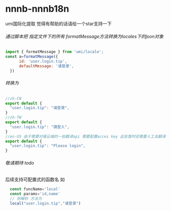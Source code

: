 # nnnb-nnnb18n
umi国际化提取
觉得有帮助的话请给一个star支持一下
###### 通过脚本把 指定文件下的所有 formatMessage方法转换为locales下的json对象
```javascript
import { formatMessage } from 'umi/locale';
const a=formatMessage({
      id: 'user.login.tip',
      defaultMessage: '请登录',
  })
```
###### 转换为
```javascript
//zh-CN
export default {
  "user.login.tip": "请登录",
}
//zh-TW
export default {
  "user.login.tip": "請登入",
}
//en-US 由于需要对接云端的一些翻译api 需要配置acces key 此处暂时还需要人工去翻译
export default {
  "user.login.tip": "Please login",
}
```

###### 敬请期待 todo 
后续支持可配置式的函数名
如
```javascript
  const funcName='local'
  const params='id,name'
  // 则解析 方法为
  local("user.login.tip","请登录")
```